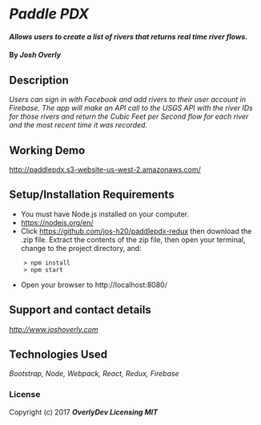 # _Paddle PDX_

#### _Allows users to create a list of rivers that returns real time river flows._

#### By _**Josh Overly**_

## Description

_Users can sign in with Facebook and add rivers to their user account in Firebase.  The app will make an API call to the USGS API with the river IDs for those rivers and return the Cubic Feet per Second flow for each river and the most recent time it was recorded._

## Working Demo

http://paddlepdx.s3-website-us-west-2.amazonaws.com/

## Setup/Installation Requirements

* You must have Node.js installed on your computer.
* https://nodejs.org/en/
* Click https://github.com/jos-h20/paddlepdx-redux then download the .zip file.  Extract the contents of the zip file, then open your terminal, change to the project directory, and:

```
	> npm install
	> npm start
```
* Open your browser to http://localhost:8080/

## Support and contact details

_http://www.joshoverly.com_

## Technologies Used

_Bootstrap, Node, Webpack, React, Redux, Firebase_

### License

Copyright (c) 2017 **_OverlyDev Licensing MIT_**
